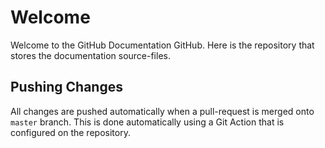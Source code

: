 # Welcome
Welcome to the GitHub Documentation GitHub. Here is the repository that stores the documentation source-files.

## Pushing Changes
All changes are pushed automatically when a pull-request is merged onto `master` branch. This is done automatically using a Git Action that is configured on the repository.